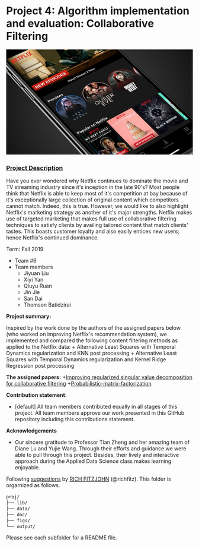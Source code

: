 # Project 4: Algorithm implementation and evaluation: Collaborative Filtering

![image](figs/netflix0.jpg)

### [Project Description](doc/project4_desc.md)

Have you ever wondered why Netflix continues to dominate the movie and TV streaming industry since it's inception in the late 90's? Most people think that Netflix is able to keep most of it's competition at bay because of it's exceptionally large collection of original content which competitors cannot match. Indeed, this is true. However, we would like to also highlight Netflix's marketing strategy as another of it's major strengths. Netflix makes use of targeted marketing that makes full use of collaborative filtering techniques to satisfy clients by availing tailored content that match clients' tastes. This boasts customer loyalty and also easily entices new users; hence Netflix's continued dominance.

Term: Fall 2019

+ Team #6
+ Team members
	+ Jiyuan Liu
	+ Xiyi Yan
	+ Qiuyu Ruan
	+ Jin Jie
	+ San Dai
	+ Thomson Batidzirai
	
**Project summary:** 

Inspired by the work done by the authors of the assigned papers below (who worked on improving Netflix's recommendation system), we implemented and compared the following content filtering methods as applied to the Netflix data:
	+ Alternative Least Squares with Temporal Dynamics regularization and KNN post processing
	+ Alternative Least Squares with Temporal Dynamics regularization and Kernel Ridge Regression post processing

**The assigned papers:**
	+[Improving regularized singular value decomposition for collaborative filtering](https://github.com/TZstatsADS/fall2019-project4-sec2-grp6/blob/master/doc/paper/P2%20Improving%20regularized%20singular%20value%20decomposition%20for%20collaborative%20filtering%20.pdf)	+[Probabilistic-matrix-factorization](https://github.com/TZstatsADS/fall2019-project4-sec2-grp6/blob/master/doc/paper/P3%20probabilistic-matrix-factorization.pdf)
	
**Contribution statement**: 
+ [default] All team members contributed equally in all stages of this project. All team members approve our work presented in this GitHub repository including this contributions statement. 

**Acknowledgements**
+ Our sincere gratitude to Professor Tian Zheng and her amazing team of Diane Lu and Yujie Wang. Through their efforts and guidance we were able to pull through this project.  Besides, their lively and interactive approach during the Applied Data Science class makes learning enjoyable.


Following [suggestions](http://nicercode.github.io/blog/2013-04-05-projects/) by [RICH FITZJOHN](http://nicercode.github.io/about/#Team) (@richfitz). This folder is orgarnized as follows.

```
proj/
├── lib/
├── data/
├── doc/
├── figs/
└── output/
```

Please see each subfolder for a README file.
